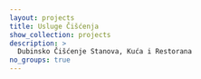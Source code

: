 ```yaml
---
layout: projects
title: Usluge Čišćenja
show_collection: projects
description: >
  Dubinsko Čišćenje Stanova, Kuća i Restorana 
no_groups: true
---
```

